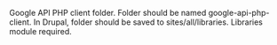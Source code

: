 Google API PHP client folder.
Folder should be named google-api-php-client.
In Drupal, folder should be saved to sites/all/libraries.
Libraries module required.
